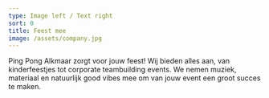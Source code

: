 ```yaml
---
type: Image left / Text right
sort: 0
title: Feest mee
image: /assets/company.jpg
---
```

Ping Pong Alkmaar zorgt voor jouw feest! Wij bieden alles aan, van kinderfeestjes tot corporate teambuilding events. We nemen muziek, materiaal en natuurlijk good vibes mee om van jouw event een groot succes te maken.